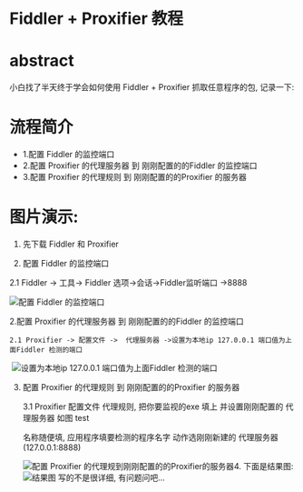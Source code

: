 # Fiddler + Proxifier 教程

# abstract

小白找了半天终于学会如何使用 Fiddler + Proxifier 抓取任意程序的包, 记录一下:

# 流程简介

+ 1.配置 Fiddler 的监控端口
+ 2.配置 Proxifier 的代理服务器 到 刚刚配置的的Fiddler 的监控端口
+ 3.配置 Proxifier 的代理规则 到 刚刚配置的的Proxifier 的服务器 

# 图片演示:

1. 先下载  Fiddler 和 Proxifier

2.  配置 Fiddler 的监控端口

   2.1 Fiddler -> 工具-> Fiddler 选项->会话->Fiddler监听端口 ->8888

   ![配置 Fiddler 的监控端口](https://i.loli.net/2019/06/12/5d00c72b8160f54131.jpg)

 2.配置 Proxifier 的代理服务器 到 刚刚配置的的Fiddler 的监控端口

 	2.1 Proxifier -> 配置文件 ->  代理服务器 ->设置为本地ip 127.0.0.1 端口值为上面Fiddler 检测的端口

​	![设置为本地ip 127.0.0.1 端口值为上面Fiddler 检测的端口](https://i.loli.net/2019/06/12/5d00c78bb9e8421217.png)



3. 配置 Proxifier 的代理规则 到 刚刚配置的的Proxifier 的服务器 

   3.1 Proxifier 配置文件 代理规则, 把你要监视的exe 填上 并设置刚刚配置的 代理服务器 如图 test

   名称随便填, 应用程序填要检测的程序名字 动作选刚刚新建的 代理服务器(127.0.0.1:8888)

   ![配置 Proxifier 的代理规到刚刚配置的的Proxifier的服务器](https://i.loli.net/2019/06/12/5d00c7f22ab4085629.png)4. 下面是结果图:
   ![结果图](https://i.loli.net/2019/06/12/5d00c84089a0f43590.png)
   写的不是很详细, 有问题问吧...
